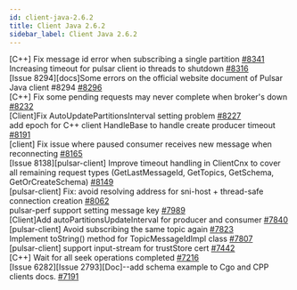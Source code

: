 ```yaml
---
id: client-java-2.6.2
title: Client Java 2.6.2 
sidebar_label: Client Java 2.6.2 
---
```


[C++] Fix message id error when subscribing a single partition [#8341](https://github.com/apache/pulsar/pull/8341)  
Increasing timeout for pulsar client io threads to shutdown [#8316](https://github.com/apache/pulsar/pull/8316)  
[Issue 8294][docs]Some errors on the official website document of Pulsar Java client #8294 [#8296](https://github.com/apache/pulsar/pull/8296)  
[C++] Fix some pending requests may never complete when broker's down [#8232](https://github.com/apache/pulsar/pull/8232)  
[Client]Fix AutoUpdatePartitionsInterval setting problem [#8227](https://github.com/apache/pulsar/pull/8227)  
add epoch for C++ client HandleBase to handle create producer timeout [#8191](https://github.com/apache/pulsar/pull/8191)  
[client] Fix issue where paused consumer receives new message when reconnecting [#8165](https://github.com/apache/pulsar/pull/8165)  
[Issue 8138][pulsar-client] Improve timeout handling in ClientCnx to cover all remaining request types (GetLastMessageId, GetTopics, GetSchema, GetOrCreateSchema) [#8149](https://github.com/apache/pulsar/pull/8149)  
[pulsar-client] Fix: avoid resolving address for sni-host + thread-safe connection creation [#8062](https://github.com/apache/pulsar/pull/8062)  
pulsar-perf support setting message key [#7989](https://github.com/apache/pulsar/pull/7989)  
[Client]Add autoPartitionsUpdateInterval for producer and consumer [#7840](https://github.com/apache/pulsar/pull/7840)  
[pulsar-client] Avoid subscribing the same topic again [#7823](https://github.com/apache/pulsar/pull/7823)  
Implement toString() method for TopicMessageIdImpl class [#7807](https://github.com/apache/pulsar/pull/7807)  
[pulsar-client] support input-stream for trustStore cert [#7442](https://github.com/apache/pulsar/pull/7442)  
[C++] Wait for all seek operations completed [#7216](https://github.com/apache/pulsar/pull/7216)  
[Issue 6282][Issue 2793][Doc]--add schema example to Cgo and CPP clients docs. [#7191](https://github.com/apache/pulsar/pull/7191)  

